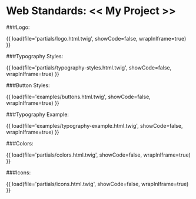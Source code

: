 Web Standards: << My Project >>
===

###Logo:
<div class="boxed">
{{ load(file='partials/logo.html.twig', showCode=false, wrapInIframe=true) }}
</div>

###Typography Styles:
<div class="boxed">
{{ load(file='partials/typography-styles.html.twig', showCode=false, wrapInIframe=true) }}
</div>

###Button Styles:
<div class="boxed">
{{ load(file='examples/buttons.html.twig', showCode=false, wrapInIframe=true) }}
</div>

###Typography Example:
<div class="boxed">
{{ load(file='examples/typography-example.html.twig', showCode=false, wrapInIframe=true) }}
</div>

###Colors:
<div class="boxed">
{{ load(file='partials/colors.html.twig', showCode=false, wrapInIframe=true) }}
</div>

###Icons:
<div class="boxed">
{{ load(file='partials/icons.html.twig', showCode=false, wrapInIframe=true) }}
</div>
